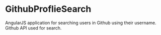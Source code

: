 # GithubProflieSearch

AngularJS application for searching users in Github using their username.
Github API used for search.
